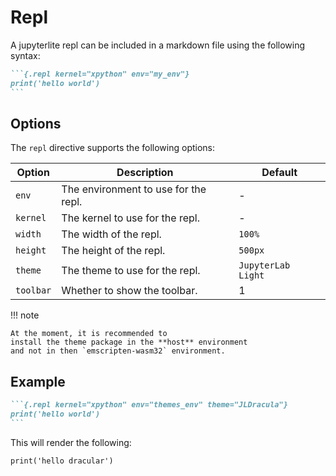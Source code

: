 # Repl

A jupyterlite repl can be included in a markdown file using the following syntax:

````{.md option="Repl"}
```{.repl kernel="xpython" env="my_env"}
print('hello world')
```
````


## Options

The `repl` directive supports the following options:
<!-- table -->

| Option | Description | Default |
|--------|-------------|---------|
| `env`     | The environment to use for the repl.  |-|
| `kernel`  | The kernel to use for the repl.       |-|
| `width`   | The width of the repl.                |`100%`|
| `height`  | The height of the repl.               |`500px`|
| `theme`   | The theme to use for the repl.        |`JupyterLab Light`|
| `toolbar` | Whether to show the toolbar.          |1|


!!! note

    At the moment, it is recommended to
    install the theme package in the **host** environment
    and not in then `emscripten-wasm32` environment.


## Example
````{.md option="Repl"}
```{.repl kernel="xpython" env="themes_env" theme="JLDracula"}
print('hello world')
```
````

This will render the following:

```{.repl kernel="xpython" env="themes_env" theme="JLDracula"}
print('hello dracular')
```